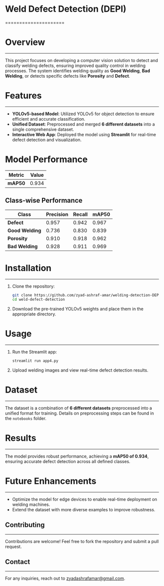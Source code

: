 # Weld Defect Detection (DEPI)
=====================

# Overview
--------

This project focuses on developing a computer vision solution to detect and classify welding defects, ensuring improved quality control in welding processes. The system identifies welding quality as **Good Welding**, **Bad Welding**, or detects specific defects like **Porosity** and **Defect**.

# Features
--------

*   **YOLOv5-based Model**: Utilized YOLOv5 for object detection to ensure efficient and accurate classification.
*   **Unified Dataset**: Preprocessed and merged **6 different datasets** into a single comprehensive dataset.
*   **Interactive Web App**: Deployed the model using **Streamlit** for real-time defect detection and visualization.

# Model Performance  
| Metric        | Value  |  
|---------------|--------|  
| **mAP50**     | 0.934  |  

## Class-wise Performance  
| Class          | Precision | Recall | mAP50 |  
|----------------|-----------|--------|-------|  
| **Defect**     | 0.957     | 0.942  | 0.967 |  
| **Good Welding** | 0.736   | 0.830  | 0.839 |  
| **Porosity**   | 0.910     | 0.918  | 0.962 |  
| **Bad Welding** | 0.928   | 0.911  | 0.969 |  


# Installation
------------

1.  Clone the repository:
    
    ```bash
    git clone https://github.com/zyad-ashraf-amar/welding-detection-DEPI.git  
    cd weld-defect-detection  
    ```

2.  Download the pre-trained YOLOv5 weights and place them in the appropriate directory.
    

# Usage
-----

1.  Run the Streamlit app:
    
    ```bash
    streamlit run app4.py  
    ```
    
2.  Upload welding images and view real-time defect detection results.
    

# Dataset
-------

The dataset is a combination of **6 different datasets** preprocessed into a unified format for training. Details on preprocessing steps can be found in the `notebooks` folder.

# Results
-------

The model provides robust performance, achieving a **mAP50 of 0.934**, ensuring accurate defect detection across all defined classes.

# Future Enhancements
-------------------

*   Optimize the model for edge devices to enable real-time deployment on welding machines.
*   Extend the dataset with more diverse examples to improve robustness.

## Contributing
------------

Contributions are welcome! Feel free to fork the repository and submit a pull request.

## Contact
-------

For any inquiries, reach out to zyadashrafamar@gmail.com.
